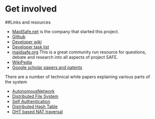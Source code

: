 # Get involved

##Links and resources

* [MaidSafe.net](http://www.maidsafe.net) is the company that started this project.
* [Github](https://github.com/orgs/maidsafe)
* [Developer wiki](https://github.com/maidsafe/MaidSafe/wiki)
* [Developer task list](https://www.pivotaltracker.com/n/projects/852817)
* [maidsafe.org](https://www.maidsafe.org/) This is a great community run resource for questions, debate and research into all aspects of project SAFE.
* [WikiPedia](http://en.wikipedia.org/wiki/MaidSafe)
* [Google scholar papers and patents](http://scholar.google.co.uk/scholar?hl=en&q=maidsafe)

There are a number of technical white papers explaining various parts of the system

* [AutonomousNetwork](https://github.com/maidsafe/MaidSafe/wiki/unpublished_papers/AutonomousNetwork.pdf?raw=true)
* [Distributed File System ](https://github.com/maidsafe/MaidSafe/wiki/unpublished_papers/MaidSafeDistributedFileSystem.pdf?raw=true)
* [Self Authentication](https://github.com/maidsafe/MaidSafe/wiki/unpublished_papers/SelfAuthentication.pdf?raw=true)
* [Distributed Hash Table](https://github.com/maidsafe/MaidSafe/wiki/unpublished_papers/MaidSafeDistributedHashTable.pdf?raw=true)
* [DHT based NAT traversal](https://github.com/maidsafe/MaidSafe/wiki/unpublished_papers/DHTbasedNATTraversal.pdf?raw=true)
